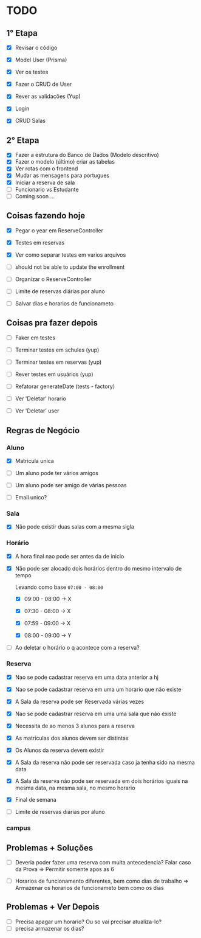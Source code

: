 # TODO


## 1° Etapa
- [x] Revisar o código
- [x] Model User (Prisma)
- [x] Ver os testes
- [x] Fazer o CRUD de User
- [x] Rever as validacões (Yup)
- [x] Login
- [x] CRUD Salas


## 2° Etapa
- [x] Fazer a estrutura do Banco de Dados (Modelo descritivo)
- [x] Fazer o modelo (último) criar as tabelas
- [x] Ver rotas com o frontend
- [x] Mudar as mensagens para portugues
- [x] Iniciar a reserva de sala
- [ ] Funcionario vs Estudante
- [ ] Coming soon ...

## Coisas fazendo hoje
- [x] Pegar o year em ReserveController
- [x] Testes em reservas
- [x] Ver como separar testes em varios arquivos

- [ ] should not be able to update the enrollment

- [ ] Organizar o ReserveController
- [ ] Limite de reservas diárias por aluno

- [ ] Salvar dias e horarios de funcionameto


## Coisas pra fazer depois
- [ ] Faker em testes


- [ ] Terminar testes em schules (yup)
- [ ] Terminar testes em reservas (yup)
- [ ] Rever testes em usuários (yup)


- [ ] Refatorar generateDate (tests - factory)

- [ ] Ver 'Deletar' horario
- [ ] Ver 'Deletar' user

## Regras de Negócio

### Aluno
- [x] Matricula unica
- [ ] Um aluno pode ter vários amigos
- [ ] Um aluno pode ser amigo de várias pessoas

- [ ] Email unico?


### Sala
- [x] Não pode existir duas salas com a mesma sigla


### Horário
- [x] A hora final nao pode ser antes da de inicio
- [x] Não pode ser alocado dois horários dentro do mesmo intervalo de tempo

  Levando como base `07:00 - 08:00`
  - [x] 09:00 - 08:00 -> X

  - [x] 07:30 - 08:00 -> X
  - [x] 07:59 - 09:00 -> X

  - [x] 08:00 - 09:00 -> Y

- [ ] Ao deletar o horário o q acontece com a reserva?


### Reserva
- [x] Nao se pode cadastrar reserva em uma data anterior a hj
- [x] Nao se pode cadastrar reserva em uma um horario que não existe
- [x] A Sala da reserva pode ser Reservada várias vezes
- [x] Nao se pode cadastrar reserva em uma uma sala que não existe
- [x] Necessita de ao menos 3 alunos para a reserva
- [x] As matriculas dos alunos devem ser distintas
- [x] Os Alunos da reserva devem existir
- [x] A Sala da reserva não pode ser reservada caso ja tenha sido na mesma data
- [x] A Sala da reserva não pode ser reservada em dois horários iguais na
mesma data, na mesma sala, no mesmo horario
- [x] Final de semana

- [ ] Limite de reservas diárias por aluno


### campus

## Problemas + Soluções
- [ ]  Deveria poder fazer uma reserva com muita antecedencia? Falar caso da Prova ⇒ Permitir somente apos as 6
- [ ]  Horarios de funcionamento diferentes, bem como dias de trabalho => Armazenar os horarios de funcionameto bem como os dias


## Problemas + Ver Depois
- [ ]  Precisa apagar um horario? Ou so vai precisar atualiza-lo?
- [ ]  precisa armazenar os dias?
